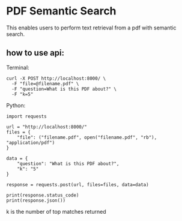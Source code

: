 # PDF Semantic Search

This enables users to perform text retrieval from a pdf with semantic search.

## how to use api:
Terminal:
```
curl -X POST http://localhost:8000/ \
  -F "file=@filename.pdf" \
  -F "question=What is this PDF about?" \
  -F "k=5"
```

Python:
```
import requests

url = "http://localhost:8000/"
files = {
    "file": ("filename.pdf", open("filename.pdf", "rb"), "application/pdf")
}

data = {
    "question": "What is this PDF about?",
    "k": "5"
}

response = requests.post(url, files=files, data=data)

print(response.status_code)
print(response.json())
```
k is the number of top matches returned
